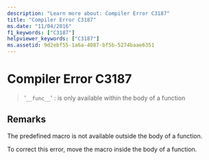 ```yaml
---
description: "Learn more about: Compiler Error C3187"
title: "Compiler Error C3187"
ms.date: "11/04/2016"
f1_keywords: ["C3187"]
helpviewer_keywords: ["C3187"]
ms.assetid: 9d2ebf55-1a6a-4087-bf5b-5274baae6351
---
```

# Compiler Error C3187

> '`__func__`' : is only available within the body of a function

## Remarks

The predefined macro is not available outside the body of a function.

To correct this error, move the macro inside the body of a function.
